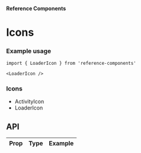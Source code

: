 #### Reference Components

# Icons

### Example usage

```
import { LoaderIcon } from 'reference-components'

<LoaderIcon />
```

### Icons

- ActivityIcon
- LoaderIcon

## API

| Prop | Type | Example |
| ---- | ---- | ------- |
